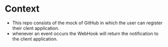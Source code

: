 <h1>Context</h1>
<ul>
  <li>This repo consists of the mock of GitHub in which the user can register their clent application.</li>
  <li>whenever an event occurs the WebHook will return the notification to the client application.</li>
</ul>
